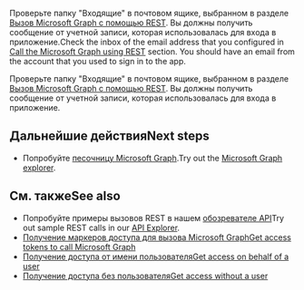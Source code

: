 <span data-ttu-id="d36b6-p114">Проверьте папку "Входящие" в почтовом ящике, выбранном в разделе [Вызов Microsoft Graph с помощью REST](#call-microsoft-graph-using-rest). Вы должны получить сообщение от учетной записи, которая использовалась для входа в приложение.</span><span class="sxs-lookup"><span data-stu-id="d36b6-p114">Check the inbox of the email address that you configured in [Call the Microsoft Graph using REST](#call-microsoft-graph-using-rest) section. You should have an email from the account that you used to sign in to the app.</span></span>

Проверьте папку "Входящие" в почтовом ящике, выбранном в разделе [Вызов Microsoft Graph с помощью REST](#call-microsoft-graph-using-rest). Вы должны получить сообщение от учетной записи, которая использовалась для входа в приложение.

## <a name="next-steps"></a><span data-ttu-id="d36b6-168">Дальнейшие действия</span><span class="sxs-lookup"><span data-stu-id="d36b6-168">Next steps</span></span>
- <span data-ttu-id="d36b6-169">Попробуйте [песочницу Microsoft Graph](https://graph.microsoft.io/graph-explorer).</span><span class="sxs-lookup"><span data-stu-id="d36b6-169">Try out the [Microsoft Graph explorer](https://graph.microsoft.io/graph-explorer).</span></span>


## <a name="see-also"></a><span data-ttu-id="d36b6-170">См. также</span><span class="sxs-lookup"><span data-stu-id="d36b6-170">See also</span></span>
- <span data-ttu-id="d36b6-171">Попробуйте примеры вызовов REST в нашем [обозревателе API](https://graph.microsoft.io/graph-explorer)</span><span class="sxs-lookup"><span data-stu-id="d36b6-171">Try out sample REST calls in our [API Explorer](https://graph.microsoft.io/graph-explorer).</span></span>
- [<span data-ttu-id="d36b6-172">Получение маркеров доступа для вызова Microsoft Graph</span><span class="sxs-lookup"><span data-stu-id="d36b6-172">Get access tokens to call Microsoft Graph</span></span>](https://developer.microsoft.com/en-us/graph/docs/concepts/auth_overview)
- [<span data-ttu-id="d36b6-173">Получение доступа от имени пользователя</span><span class="sxs-lookup"><span data-stu-id="d36b6-173">Get access on behalf of a user</span></span>](https://developer.microsoft.com/en-us/graph/docs/concepts/auth_v2_user)
- [<span data-ttu-id="d36b6-174">Получение доступа без пользователя</span><span class="sxs-lookup"><span data-stu-id="d36b6-174">Get access without a user</span></span>](https://developer.microsoft.com/en-us/graph/docs/concepts/auth_v2_service)
